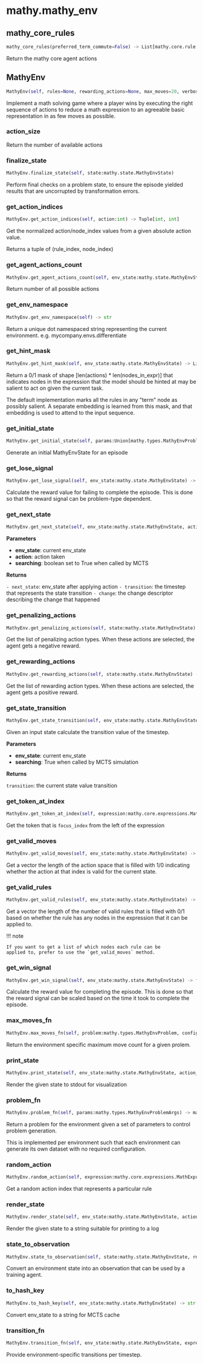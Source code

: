 # mathy.mathy_env

## mathy_core_rules
```python
mathy_core_rules(preferred_term_commute=False) -> List[mathy.core.rule.BaseRule]
```
Return the mathy core agent actions
## MathyEnv
```python
MathyEnv(self, rules=None, rewarding_actions=None, max_moves=20, verbose=False, reward_discount=0.99)
```
Implement a math solving game where a player wins by executing the
right sequence of actions to reduce a math expression to an agreeable
basic representation in as few moves as possible.
### action_size
Return the number of available actions
### finalize_state
```python
MathyEnv.finalize_state(self, state:mathy.state.MathyEnvState)
```
Perform final checks on a problem state, to ensure the episode yielded results
that are uncorrupted by transformation errors.
### get_action_indices
```python
MathyEnv.get_action_indices(self, action:int) -> Tuple[int, int]
```
Get the normalized action/node_index values from a
given absolute action value.

Returns a tuple of (rule_index, node_index)
### get_agent_actions_count
```python
MathyEnv.get_agent_actions_count(self, env_state:mathy.state.MathyEnvState) -> int
```
Return number of all possible actions
### get_env_namespace
```python
MathyEnv.get_env_namespace(self) -> str
```
Return a unique dot namespaced string representing the current
environment. e.g. mycompany.envs.differentiate
### get_hint_mask
```python
MathyEnv.get_hint_mask(self, env_state:mathy.state.MathyEnvState) -> List[int]
```
Return a 0/1 mask of shape [len(actions) * len(nodes_in_expr)] that
indicates nodes in the expression that the model should be hinted at
may be salient to act on given the current task.

The default implementation marks all the rules in any "term" node as
possibly salient. A separate embedding is learned from this mask, and
that embedding is used to attend to the input sequence.

### get_initial_state
```python
MathyEnv.get_initial_state(self, params:Union[mathy.types.MathyEnvProblemArgs, NoneType]=None, print_problem:bool=True) -> Tuple[mathy.state.MathyEnvState, mathy.types.MathyEnvProblem]
```
Generate an initial MathyEnvState for an episode
### get_lose_signal
```python
MathyEnv.get_lose_signal(self, env_state:mathy.state.MathyEnvState) -> float
```
Calculate the reward value for failing to complete the episode. This is done
so that the reward signal can be problem-type dependent.
### get_next_state
```python
MathyEnv.get_next_state(self, env_state:mathy.state.MathyEnvState, action:int, searching:bool=False) -> Tuple[mathy.state.MathyEnvState, mathy.time_step.TimeStep, mathy.core.rule.ExpressionChangeRule]
```

__Parameters__

- __env_state__: current env_state
- __action__:    action taken
- __searching__: boolean set to True when called by MCTS

__Returns__

`- next_state`: env_state after applying action
`- transition`: the timestep that represents the state transition
`- change`: the change descriptor describing the change that happened

### get_penalizing_actions
```python
MathyEnv.get_penalizing_actions(self, state:mathy.state.MathyEnvState) -> List[Type[mathy.core.rule.BaseRule]]
```
Get the list of penalizing action types. When these actions
are selected, the agent gets a negative reward.
### get_rewarding_actions
```python
MathyEnv.get_rewarding_actions(self, state:mathy.state.MathyEnvState) -> List[Type[mathy.core.rule.BaseRule]]
```
Get the list of rewarding action types. When these actions
are selected, the agent gets a positive reward.
### get_state_transition
```python
MathyEnv.get_state_transition(self, env_state:mathy.state.MathyEnvState, searching:bool=False) -> mathy.time_step.TimeStep
```
Given an input state calculate the transition value of the timestep.

__Parameters__

- __env_state__: current env_state
- __searching__: True when called by MCTS simulation

__Returns__

`transition`: the current state value transition

### get_token_at_index
```python
MathyEnv.get_token_at_index(self, expression:mathy.core.expressions.MathExpression, focus_index:int) -> Union[mathy.core.expressions.MathExpression, NoneType]
```
Get the token that is `focus_index` from the left of the expression
### get_valid_moves
```python
MathyEnv.get_valid_moves(self, env_state:mathy.state.MathyEnvState) -> List[int]
```
Get a vector the length of the action space that is filled
with 1/0 indicating whether the action at that index is valid
for the current state.

### get_valid_rules
```python
MathyEnv.get_valid_rules(self, env_state:mathy.state.MathyEnvState) -> List[int]
```
Get a vector the length of the number of valid rules that is
filled with 0/1 based on whether the rule has any nodes in the
expression that it can be applied to.

!!! note

    If you want to get a list of which nodes each rule can be
    applied to, prefer to use the `get_valid_moves` method.

### get_win_signal
```python
MathyEnv.get_win_signal(self, env_state:mathy.state.MathyEnvState) -> float
```
Calculate the reward value for completing the episode. This is done
so that the reward signal can be scaled based on the time it took to
complete the episode.
### max_moves_fn
```python
MathyEnv.max_moves_fn(self, problem:mathy.types.MathyEnvProblem, config:mathy.types.MathyEnvProblemArgs) -> int
```
Return the environment specific maximum move count for a given prolem.
### print_state
```python
MathyEnv.print_state(self, env_state:mathy.state.MathyEnvState, action_name:str, token_index:int=-1, change:mathy.core.rule.ExpressionChangeRule=None, change_reward:float=0.0)
```
Render the given state to stdout for visualization
### problem_fn
```python
MathyEnv.problem_fn(self, params:mathy.types.MathyEnvProblemArgs) -> mathy.types.MathyEnvProblem
```
Return a problem for the environment given a set of parameters
to control problem generation.

This is implemented per environment such that each environment can
generate its own dataset with no required configuration.
### random_action
```python
MathyEnv.random_action(self, expression:mathy.core.expressions.MathExpression, rule:Type[mathy.core.rule.BaseRule]) -> int
```
Get a random action index that represents a particular rule
### render_state
```python
MathyEnv.render_state(self, env_state:mathy.state.MathyEnvState, action_name:str, token_index:int=-1, change:mathy.core.rule.ExpressionChangeRule=None, change_reward:float=0.0)
```
Render the given state to a string suitable for printing to a log
### state_to_observation
```python
MathyEnv.state_to_observation(self, state:mathy.state.MathyEnvState, rnn_size:Union[int, NoneType]=None, rnn_state:Union[List[List[List[float]]], NoneType]=None, rnn_history:Union[List[List[List[float]]], NoneType]=None) -> mathy.state.MathyObservation
```
Convert an environment state into an observation that can be used
by a training agent.
### to_hash_key
```python
MathyEnv.to_hash_key(self, env_state:mathy.state.MathyEnvState) -> str
```
Convert env_state to a string for MCTS cache
### transition_fn
```python
MathyEnv.transition_fn(self, env_state:mathy.state.MathyEnvState, expression:mathy.core.expressions.MathExpression, features:mathy.state.MathyObservation) -> Union[mathy.time_step.TimeStep, NoneType]
```
Provide environment-specific transitions per timestep.
